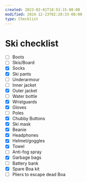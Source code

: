 ```yaml
---
created: 2023-02-01T18:53:15-08:00
modified: 2024-12-23T02:20:33-08:00
type: Checklist
---
```


# Ski checklist

- [ ] Boots
- [ ] Skis/Board
- [x] Socks
- [x] Ski pants
- [ ] Underarmour
- [ ] Inner jacket
- [x] Outer jacket
- [ ] Water bottle
- [x] Wristguards
- [x] Gloves
- [ ] Poles
- [x] Chubby Buttons
- [x] Ski mask
- [x] Beanie
- [x] Headphones
- [x] Helmet/goggles
- [x] Towel 
- [ ] Anti-fog spray
- [x] Garbage bags
- [ ] Battery bank
- [x] Spare Boa kit
- [ ] Pliers to escape dead Boa
